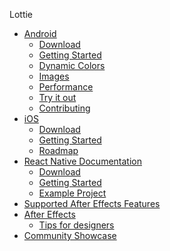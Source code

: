 Lottie

* [Android](/android.md)
  * [Download](/android.md#download)
  * [Getting Started](/android.md#getting-started)
  * [Dynamic Colors](/android.md#dynamic-colors)
  * [Images](/android.md#image-support)
  * [Performance](/android.md#performance)
  * [Try it out](/android.md#try-it-out)
  * [Contributing](/android.md#contributing)
* [iOS](/ios.md)
  * [Download](/ios.md#download)
  * [Getting Started](/ios.md#getting-started)
  * [Roadmap](/ios.md#roadmap)
* [React Native Documentation](/react-native.md)
  * [Download](/ios.md#download)
  * [Getting Started](/ios.md#getting-started)
  * [Example Project](/ios.md#example-project)
* [Supported After Effects Features](/supported-features.md)
* [After Effects]()
  * [Tips for designers](/tips-for-designers.md)
* [Community Showcase]()